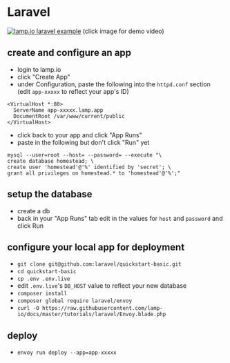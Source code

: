 # Laravel

[![lamp.io laravel example](https://img.youtube.com/vi/qsLBDoMCYDs/0.jpg)](https://www.youtube.com/watch?v=qsLBDoMCYDs)
(click image for demo video)

## create and configure an app 
- login to lamp.io
- click "Create App"
- under Configuration, paste the following into the `httpd.conf` section 
(edit `app-xxxxx` to reflect your app's ID)
```
<VirtualHost *:80>
  ServerName app-xxxxx.lamp.app
  DocumentRoot /var/www/current/public
</VirtualHost>
``` 
- click back to your app and click "App Runs"
- paste in the following but don't click "Run" yet
```
mysql --user=root --host= --password= --execute "\
create database homestead; \
create user 'homestead'@'%' identified by 'secret'; \
grant all privileges on homestead.* to 'homestead'@'%';"
```

## setup the database
- create a db
- back in your "App Runs" tab edit in the values for `host` and `password` and click Run

## configure your local app for deployment
- `git clone git@github.com:laravel/quickstart-basic.git`
- `cd quickstart-basic`
- `cp .env .env.live`
- edit `.env.live`'s `DB_HOST` value to reflect your new database
- `composer install`
- `composer global require laravel/envoy`
- `curl -O https://raw.githubusercontent.com/lamp-io/docs/master/tutorials/laravel/Envoy.blade.php`

## deploy
- `envoy run deploy --app=app-xxxxx`
